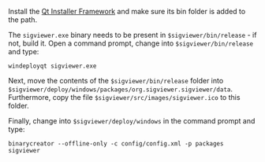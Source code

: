 Install the [Qt Installer Framework](https://download.qt.io/official_releases/qt-installer-framework/) and make sure its bin folder is added to the path.

The `sigviewer.exe` binary needs to be present in `$sigviewer/bin/release` - if not, build it. Open a command prompt, change into `$sigviewer/bin/release` and type:

    windeployqt sigviewer.exe

Next, move the contents of the `$sigviewer/bin/release` folder into `$sigviewer/deploy/windows/packages/org.sigviewer.sigviewer/data`. Furthermore, copy the file `$sigviewer/src/images/sigviewer.ico` to this folder.

Finally, change into `$sigviewer/deploy/windows` in the command prompt and type:

    binarycreator --offline-only -c config/config.xml -p packages sigviewer
